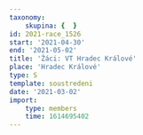 ```yaml
---
taxonomy:
    skupina: {  }
id: 2021-race_1526
start: '2021-04-30'
end: '2021-05-02'
title: 'Žáci: VT Hradec Králové'
place: 'Hradec Králové'
type: S
template: soustredeni
date: '2021-03-02'
import:
    type: members
    time: 1614695402
---
```


